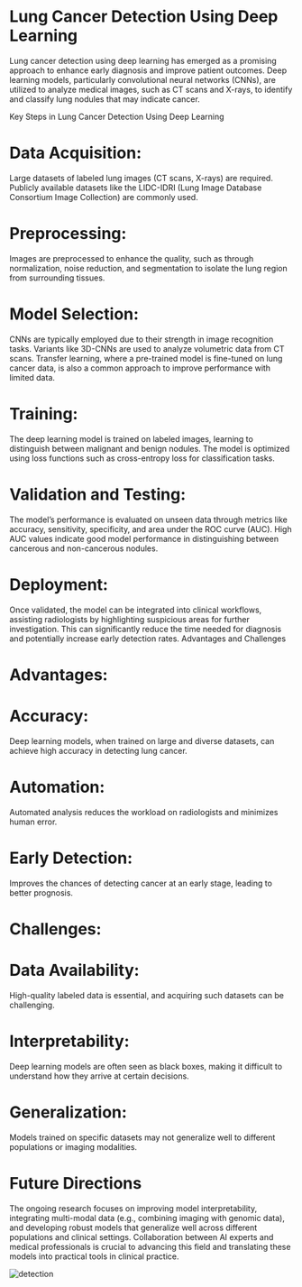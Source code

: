 
# Lung Cancer Detection Using Deep Learning
Lung cancer detection using deep learning has emerged as a promising approach to enhance early diagnosis and improve patient outcomes. Deep learning models, particularly convolutional neural networks (CNNs), are utilized to analyze medical images, such as CT scans and X-rays, to identify and classify lung nodules that may indicate cancer.

Key Steps in Lung Cancer Detection Using Deep Learning
# Data Acquisition:

Large datasets of labeled lung images (CT scans, X-rays) are required. Publicly available datasets like the LIDC-IDRI (Lung Image Database Consortium Image Collection) are commonly used.
# Preprocessing:

Images are preprocessed to enhance the quality, such as through normalization, noise reduction, and segmentation to isolate the lung region from surrounding tissues.
# Model Selection:

CNNs are typically employed due to their strength in image recognition tasks. Variants like 3D-CNNs are used to analyze volumetric data from CT scans.
Transfer learning, where a pre-trained model is fine-tuned on lung cancer data, is also a common approach to improve performance with limited data.
# Training:

The deep learning model is trained on labeled images, learning to distinguish between malignant and benign nodules. The model is optimized using loss functions such as cross-entropy loss for classification tasks.
# Validation and Testing:

The model’s performance is evaluated on unseen data through metrics like accuracy, sensitivity, specificity, and area under the ROC curve (AUC). High AUC values indicate good model performance in distinguishing between cancerous and non-cancerous nodules.
# Deployment:

Once validated, the model can be integrated into clinical workflows, assisting radiologists by highlighting suspicious areas for further investigation. This can significantly reduce the time needed for diagnosis and potentially increase early detection rates.
Advantages and Challenges
# Advantages:

# Accuracy: 
Deep learning models, when trained on large and diverse datasets, can achieve high accuracy in detecting lung cancer.
# Automation: 
Automated analysis reduces the workload on radiologists and minimizes human error.
# Early Detection: 
Improves the chances of detecting cancer at an early stage, leading to better prognosis.
# Challenges:
# Data Availability: 
High-quality labeled data is essential, and acquiring such datasets can be challenging.
# Interpretability: 
Deep learning models are often seen as black boxes, making it difficult to understand how they arrive at certain decisions.
# Generalization: 
Models trained on specific datasets may not generalize well to different populations or imaging modalities.
# Future Directions
The ongoing research focuses on improving model interpretability, integrating multi-modal data (e.g., combining imaging with genomic data), and developing robust models that generalize well across different populations and clinical settings. Collaboration between AI experts and medical professionals is crucial to advancing this field and translating these models into practical tools in clinical practice.

![detection](https://github.com/user-attachments/assets/4a04ef37-1038-44b7-8474-72a00bc02b20)
